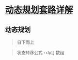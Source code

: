 # [动态规划套路详解](https://leetcode-cn.com/problems/fibonacci-number/solution/dong-tai-gui-hua-tao-lu-xiang-jie-by-labuladong/)

## 动态规划

> 自下而上

> 状态转移公式 : dp[] 数组